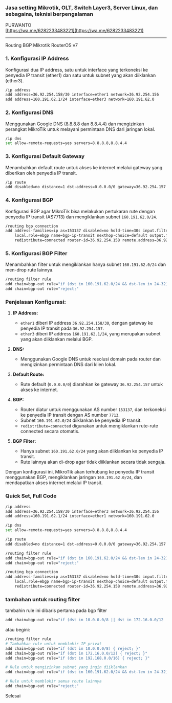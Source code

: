 ### Jasa setting Mikrotik, OLT, Switch Layer3, Server Linux, dan sebagaina, teknisi berpengalaman  
PURWANTO  
[https://wa.me/6282233483221](https://wa.me/6282233483221)  

---

Routing BGP Mikrotik RouterOS v7

### 1. **Konfigurasi IP Address**
Konfigurasi dua IP address, satu untuk interface yang terkoneksi ke penyedia IP transit (ether1) dan satu untuk subnet yang akan diiklankan (ether3).
```bash
/ip address
add address=36.92.254.158/30 interface=ether1 network=36.92.254.156
add address=160.191.62.1/24 interface=ether3 network=160.191.62.0
```

### 2. **Konfigurasi DNS**
Menggunakan Google DNS (8.8.8.8 dan 8.8.4.4) dan mengizinkan perangkat MikroTik untuk melayani permintaan DNS dari jaringan lokal.
```bash
/ip dns
set allow-remote-requests=yes servers=8.8.8.8,8.8.4.4
```

### 3. **Konfigurasi Default Gateway**
Menambahkan default route untuk akses ke internet melalui gateway yang diberikan oleh penyedia IP transit.
```bash
/ip route
add disabled=no distance=1 dst-address=0.0.0.0/0 gateway=36.92.254.157
```

### 4. **Konfigurasi BGP**
Konfigurasi BGP agar MikroTik bisa melakukan pertukaran rute dengan penyedia IP transit (AS7713) dan mengiklankan subnet `160.191.62.0/24`.
```bash
/routing bgp connection
add address-families=ip as=153137 disabled=no hold-time=30s input.filter="" \
    local.role=ebgp name=bgp-ip-transit nexthop-choice=default output.filter-chain=bgp-out \
    redistribute=connected router-id=36.92.254.158 remote.address=36.92.254.157/32 remote.as=7713
```

### 5. **Konfigurasi BGP Filter**
Menambahkan filter untuk mengiklankan hanya subnet `160.191.62.0/24` dan men-drop rute lainnya.
```bash
/routing filter rule
add chain=bgp-out rule="if (dst in 160.191.62.0/24 && dst-len in 24-32) { accept }"
add chain=bgp-out rule="reject;"
```

### Penjelasan Konfigurasi:
1. **IP Address:**
   - `ether1` diberi IP address `36.92.254.158/30`, dengan gateway ke penyedia IP transit pada `36.92.254.157`.
   - `ether3` diberi IP address `160.191.62.1/24`, yang merupakan subnet yang akan diiklankan melalui BGP.

2. **DNS:**
   - Menggunakan Google DNS untuk resolusi domain pada router dan mengizinkan permintaan DNS dari klien lokal.

3. **Default Route:**
   - Rute default (`0.0.0.0/0`) diarahkan ke gateway `36.92.254.157` untuk akses ke internet.

4. **BGP:**
   - Router diatur untuk menggunakan AS number `153137`, dan terkoneksi ke penyedia IP transit dengan AS number `7713`.
   - Subnet `160.191.62.0/24` diiklankan ke penyedia IP transit.
   - `redistribute=connected` digunakan untuk mengiklankan rute-rute connected secara otomatis.

5. **BGP Filter:**
   - Hanya subnet `160.191.62.0/24` yang akan diiklankan ke penyedia IP transit.
   - Rute lainnya akan di-drop agar tidak diiklankan secara tidak sengaja.

Dengan konfigurasi ini, MikroTik akan terhubung ke penyedia IP transit menggunakan BGP, mengiklankan jaringan `160.191.62.0/24`, dan mendapatkan akses internet melalui IP transit.

### Quick Set, Full Code
```bash
/ip address
add address=36.92.254.158/30 interface=ether3 network=36.92.254.156
add address=160.191.62.1/24 interface=ether1 network=160.191.62.0

/ip dns
set allow-remote-requests=yes servers=8.8.8.8,8.8.4.4

/ip route
add disabled=no distance=1 dst-address=0.0.0.0/0 gateway=36.92.254.157

/routing filter rule
add chain=bgp-out rule="if (dst in 160.191.62.0/24 && dst-len in 24-32) { accept }"
add chain=bgp-out rule="reject;"

/routing bgp connection
add address-families=ip as=153137 disabled=no hold-time=30s input.filter="" \
    local.role=ebgp name=bgp-ip-transit nexthop-choice=default output.filter-chain=bgp-out \
    redistribute=connected router-id=36.92.254.158 remote.address=36.92.254.157/32 remote.as=7713
```
### tambahan untuk routing filter
tambahin rule ini dibaris pertama pada bgp filter
```bash
add chain=bgp-out rule="if (dst in 10.0.0.0/8 || dst in 172.16.0.0/12 || dst in 192.168.0.0/16) { reject; }"
```
atau begini:
```bash
/routing filter rule
# Tambahkan rule untuk memblokir IP privat
add chain=bgp-out rule="if (dst in 10.0.0.0/8) { reject; }"
add chain=bgp-out rule="if (dst in 172.16.0.0/12) { reject; }"
add chain=bgp-out rule="if (dst in 192.168.0.0/16) { reject; }"

# Rule untuk mengizinkan subnet yang ingin diiklankan
add chain=bgp-out rule="if (dst in 160.191.62.0/24 && dst-len in 24-32) { accept }"

# Rule untuk memblokir semua route lainnya
add chain=bgp-out rule="reject;"
```
Selesai

